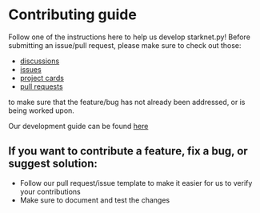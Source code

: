 # Contributing guide
Follow one of the instructions here to help us develop starknet.py! 
Before submitting an issue/pull request, please make sure to check out those:
   - [discussions](https://github.com/software-mansion/starknet.py/discussions)
   - [issues](https://github.com/software-mansion/starknet.py/issues) 
   - [project cards](https://github.com/software-mansion/starknet.py/projects)
   - [pull requests](https://github.com/software-mansion/starknet.py/pulls)
   
to make sure that the feature/bug has not already been addressed, or is being worked upon.

Our development guide can be found [here](https://starknetpy.readthedocs.io/en/latest/development.html)

## If you want to contribute a feature, fix a bug, or suggest solution:
- Follow our pull request/issue template to make it easier for us to verify your contributions 
- Make sure to document and test the changes   
 